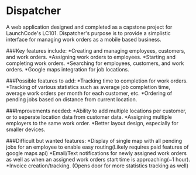 # Dispatcher

  A web application designed and completed as a capstone project for LaunchCode's LC101.
Dispatcher's purpose is to provide a simplistic interface for managing work orders as a mobile based business.

###Key features include:
  *Creating and managing employees, customers, and work orders.
  *Assigning work orders to employees.
  *Starting and completing work orders.
  *Searching for employees, customers, and work orders.
  *Google maps integration for job locations.
  
###Possible features to add:
  *Tracking time to completion for work orders.
  *Tracking of various statistics such as average job completion time, average work orders per month for each customer, etc.
  *Ordering of pending jobs based on distance from current location.
  
###Improvements needed:
  *Ability to add multiple locations per customer, or to seperate location data from customer data.
  *Assigning multiple employers to the same work order.
  *Better layout design, especially for smaller devices.
  
###Difficult but wanted features:
  *Display of single map with all pending jobs for an employee to enable easy routing(Likely requires paid features of google maps api)
  *Email/Text notifications for newly assigned work orders as well as when an assigned work orders start time is approaching(~1 hour).
  *Invoice creation/tracking. (Opens door for more statistics tracking as well)
  
